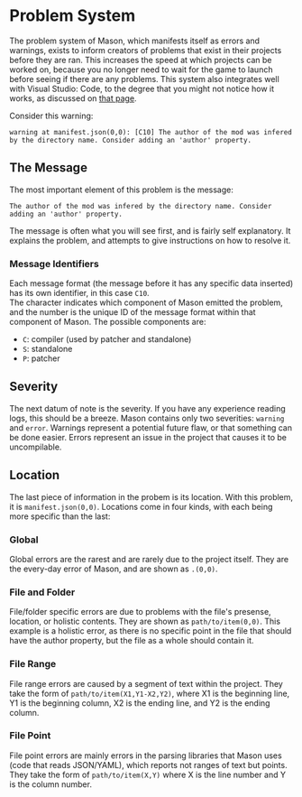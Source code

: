 # Problem System

The problem system of Mason, which manifests itself as errors and warnings, exists to inform creators of problems that exist in their projects before they are ran. This increases the speed at which projects can be worked on, because you no longer need to wait for the game to launch before seeing if there are any problems. This system also integrates well with Visual Studio: Code, to the degree that you might not notice how it works, as discussed on [that page](../standalone/usage/visual_studio_code.md).

Consider this warning:

```text
warning at manifest.json(0,0): [C10] The author of the mod was infered by the directory name. Consider adding an 'author' property.
```

## The Message

The most important element of this problem is the message:

```text
The author of the mod was infered by the directory name. Consider adding an 'author' property.
```

The message is often what you will see first, and is fairly self explanatory. It explains the problem, and attempts to give instructions on how to resolve it.

### Message Identifiers

Each message format (the message before it has any specific data inserted) has its own identifier, in this case `C10`.  
The character indicates which component of Mason emitted the problem, and the number is the unique ID of the message format within that component of Mason. The possible components are:

- `C`: compiler (used by patcher and standalone)
- `S`: standalone
- `P`: patcher

## Severity

The next datum of note is the severity. If you have any experience reading logs, this should be a breeze. Mason contains only two severities: `warning` and `error`. Warnings represent a potential future flaw, or that something can be done easier. Errors represent an issue in the project that causes it to be uncompilable.

## Location

The last piece of information in the probem is its location. With this problem, it is `manifest.json(0,0)`. Locations come in four kinds, with each being more specific than the last:

### Global

Global errors are the rarest and are rarely due to the project itself. They are the every-day error of Mason, and are shown as `.(0,0)`.

### File and Folder

File/folder specific errors are due to problems with the file's presense, location, or holistic contents. They are shown as `path/to/item(0,0)`. This example is a holistic error, as there is no specific point in the file that should have the author property, but the file as a whole should contain it.

### File Range

File range errors are caused by a segment of text within the project. They take the form of `path/to/item(X1,Y1-X2,Y2)`, where X1 is the beginning line, Y1 is the beginning column, X2 is the ending line, and Y2 is the ending column.

### File Point

File point errors are mainly errors in the parsing libraries that Mason uses (code that reads JSON/YAML), which reports not ranges of text but points. They take the form of `path/to/item(X,Y)` where X is the line number and Y is the column number.
